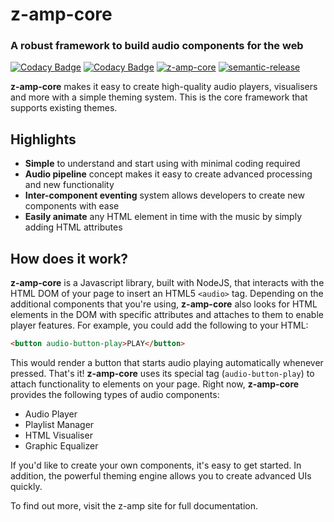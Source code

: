 # z-amp-core
### A robust framework to build audio components for the web
[![Codacy Badge](https://app.codacy.com/project/badge/Grade/d82fa0f8dff24cf9833c6e818f814543)](https://www.codacy.com/bb/zyrous/z-amp-core/dashboard?utm_source=mason_zyrous@bitbucket.org&amp;utm_medium=referral&amp;utm_content=zyrous/z-amp-core&amp;utm_campaign=Badge_Grade)
[![Codacy Badge](https://app.codacy.com/project/badge/Coverage/d82fa0f8dff24cf9833c6e818f814543)](https://www.codacy.com/bb/zyrous/z-amp-core/dashboard?utm_source=mason_zyrous@bitbucket.org&utm_medium=referral&utm_content=zyrous/z-amp-core&utm_campaign=Badge_Coverage)
[![z-amp-core](https://img.shields.io/endpoint?url=https://dashboard.cypress.io/badge/detailed/b42gr3/master&style=flat&logo=cypress)](https://dashboard.cypress.io/projects/b42gr3/runs)
[![semantic-release](https://img.shields.io/badge/%20%20%F0%9F%93%A6%F0%9F%9A%80-semantic--release-e10079.svg)](https://github.com/semantic-release/semantic-release)

**z-amp-core** makes it easy to create high-quality audio players, visualisers and more with a simple theming system. This is the core framework that supports existing themes.

## Highlights
- **Simple** to understand and start using with minimal coding required
- **Audio pipeline** concept makes it easy to create advanced processing and new functionality
- **Inter-component eventing** system allows developers to create new components with ease
- **Easily animate** any HTML element in time with the music by simply adding HTML attributes

## How does it work?
**z-amp-core** is a Javascript library, built with NodeJS, that interacts with the HTML DOM of your page to insert an HTML5 `<audio>` tag. Depending on the additional components that you're using, **z-amp-core** also looks for HTML elements in the DOM with specific attributes and attaches to them to enable player features. For example, you could add the following to your HTML:
```html
<button audio-button-play>PLAY</button>
```
This would render a button that starts audio playing automatically whenever pressed. That's it! **z-amp-core** uses its special tag (`audio-button-play`) to attach functionality to elements on your page.
Right now, **z-amp-core** provides the following types of audio components:

- Audio Player
- Playlist Manager
- HTML Visualiser
- Graphic Equalizer

If you'd like to create your own components, it's easy to get started. In addition, the powerful theming engine allows you to create advanced UIs quickly.

To find out more, visit the z-amp site for full documentation.